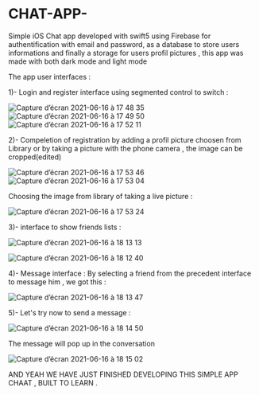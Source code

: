
# CHAT-APP-
Simple iOS Chat app developed with swift5 using Firebase for authentification with email and password, as a database to store users informations and finally a storage for users profil pictures , this app was made with both dark mode and light mode 

The app user interfaces : 


1)- Login and register interface using segmented control to switch :



![Capture d’écran 2021-06-16 à 17 48 35](https://user-images.githubusercontent.com/51541884/122261728-97c74000-cecc-11eb-8652-875c2fa33373.png)        
![Capture d’écran 2021-06-16 à 17 49 50](https://user-images.githubusercontent.com/51541884/122261757-9dbd2100-cecc-11eb-8af4-826bb43070f5.png)       
![Capture d’écran 2021-06-16 à 17 52 11](https://user-images.githubusercontent.com/51541884/122261780-a3b30200-cecc-11eb-8460-97a555fd3d9f.png)





2)- Compeletion of registration by adding a profil picture choosen from Library or by taking a picture with the phone camera , the image can be cropped(edited) 



![Capture d’écran 2021-06-16 à 17 53 46](https://user-images.githubusercontent.com/51541884/122261811-ad3c6a00-cecc-11eb-8e30-8ecbe2dadaf6.png)   
![Capture d’écran 2021-06-16 à 17 53 04](https://user-images.githubusercontent.com/51541884/122261862-b3324b00-cecc-11eb-8c19-360b51fe572c.png)


Choosing the image from library of taking a live picture : 

![Capture d’écran 2021-06-16 à 17 53 24](https://user-images.githubusercontent.com/51541884/122261893-b7f6ff00-cecc-11eb-9eac-37dded1d98fd.png)




3)- interface to show friends lists : 


![Capture d’écran 2021-06-16 à 18 13 13](https://user-images.githubusercontent.com/51541884/122263931-e1188f00-cece-11eb-81fb-898ed4981bf4.png)

![Capture d’écran 2021-06-16 à 18 12 40](https://user-images.githubusercontent.com/51541884/122263942-e4ac1600-cece-11eb-8a81-b4c0562ada07.png)







4)- Message interface :
 By selecting a friend from the precedent interface to message him , we got this : 
 
 ![Capture d’écran 2021-06-16 à 18 13 47](https://user-images.githubusercontent.com/51541884/122264057-05746b80-cecf-11eb-94b1-29923ab4df6f.png)



5)- Let's try now to send a message : 

![Capture d’écran 2021-06-16 à 18 14 50](https://user-images.githubusercontent.com/51541884/122264196-289f1b00-cecf-11eb-9736-17603c7d8fb8.png)

The message will pop up in the conversation 

![Capture d’écran 2021-06-16 à 18 15 02](https://user-images.githubusercontent.com/51541884/122264199-29d04800-cecf-11eb-8616-2b6c5be0551e.png)

AND YEAH WE HAVE JUST FINISHED DEVELOPING THIS SIMPLE APP CHAAT , BUILT TO LEARN .










